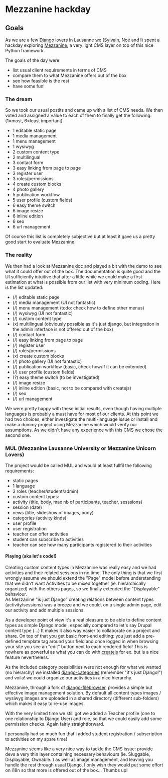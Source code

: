 # Mezzanine hackday

## Goals
As we are a few [Django](https://www.djangoproject.com/) lovers in Lausanne we (Sylvain, Noé and I) spent a hackday exploring [Mezzanine](http://mezzanine.jupo.org/), a very light CMS layer on top of this nice Python framework.

The goals of the day were:

* list usual client requirements in terms of CMS
* compare them to what Mezzanine offers out of the box
* see how feasible is the rest
* have some fun!

### The dream

So we took our usual postits and came up with a list of CMS needs. We then voted and assigned a value to each of them to finally get the following: (1=most, 6=least important)

* 1 editable static page
* 1 media management
* 1 menu management
* 1 wysiwyg
* 2 custom content type
* 2 multilingual
* 3 contact form
* 3 easy linking from page to page
* 3 register user
* 3 roles/permissions
* 4 create custom blocks
* 4 photo gallery
* 5 publication workflow
* 5 user profile (custom fields)
* 6 easy theme switch
* 6 image resize
* 6 inline edition
* 6 seo
* 6 url management

Of course this list is completely subjective but at least it gave us a pretty good start to evaluate Mezzanine.

### The reality

We then had a look at Mezzanine doc and played a bit with the demo to see what it could offer out of the box. The documentation is quite good and the UI sufficiently intuitive that after a little while we could make a first estimation at what is possible from our list with very minimum coding. Here is the list updated:

* (/) editable static page
* (/) media management (UI not fantastic)
* (/) menu management (todo: check how to define other menus)
* (/) wysiwyg (UI not fantastic)
* (/) custom content type
* (x) multilingual (obviously possible as it's just django, but integration in the admin interface is not offered out of the box)
* (/) contact form
* (/) easy linking from page to page
* (/) register user
* (/) roles/permissions
* (x) create custom blocks
* (/) photo gallery (UI not fantastic)
* (/) publication workflow (basic, check how/if it can be extended)
* (/) user profile (custom fields)
* (?) easy theme switch (to be investigated)
* (/) image resize
* (/) inline edition (basic, not to be compared with createjs)
* (/) seo
* (/) url management

We were pretty happy with these initial results, even though having multiple languages is probably a must have for most of our clients.
At this point we had two choices, either investigate the multi-language issue or install and make a dummy project using Mezzanine which would verify our assumptions.
As we didn't have any experience with this CMS we chose the second one.

### MUL (Mezzanine Lausanne University or Mezzanine Unicorn Lovers)

The project would be called MUL and would at least fullfil the following requirements:

* static pages
* 1 language
* 3 roles (teacher/student/admin)
* custom content types:
 * activity (title, body, max nb of participants, teacher, sesssions)
 * session (date)
 * news (title, slideshow of images, body)
* categories (activity kinds)
* user profile
* user registration
* teacher can offer activities
* student can subscribe to activities
* teacher can see how many participants registered to their activities

#### Playing (aka let's code!)

Creating custom content types in Mezzanine was really easy and we had activities and their related sessions in no time. The only thing is that we first wrongly assume we should extend the "Page" model before understanding that we didn't want Activities to be mixed together (ie. hierarchically organized) with the others pages, so we finally extended the "Displayable" behaviour.  
As Mezzanine "is just Django" creating relations between content types (activity/sessions) was a breeze and we could, on a single admin page, edit our activity and add multiple sessions.

As a developer point of view it's a real pleasure to be able to define content types as simple Django model, especially compared to let's say Drupal content type (...) It makes it also way easier to collaborate on a project and share.
On top of that you get basic front-end editing: you just add a pre-defined template tag around your field and once logged in when browsing your site you see an "edit" button next to each rendered field! This is nowhere as powerful as what you can do with [createjs](http://www.createjs.com/#!/CreateJS) for ex. but is a nice feature nevertheless.

As the included category possibilities were not enough for what we wanted (no hierarchy) we installed [django-categories](https://github.com/callowayproject/django-categories) (remember "it's just Django!") and voila! we could organize our activities in a nice hierarchy.

Mezzanine, through a fork of [django-filebrowser](https://github.com/sehmaschine/django-filebrowser), provides a simple but effective image management solution. By default all content types images / wysiwyg images are uploaded in a shared directory (different sub-folders) which makes it easy to re-use images.

With the very limited time we still got we added a Teacher profile (one to one relationship to Django User) and role, so that we could easily add some permission checks. Again fairly straightforward.

I personally had so much fun that i added student registration / subscription to activities on my spare time!

Mezzanine seems like a very nice way to tackle the CMS issue: provide devs a very thin layer containing necessary behaviours (ie. Sluggable, Displayable, Ownable..) as well as image management, and leaving you handle the rest through usual Django. I only wish they would put some effort on i18n so that more is offered out of the box...
Thumbs up!
